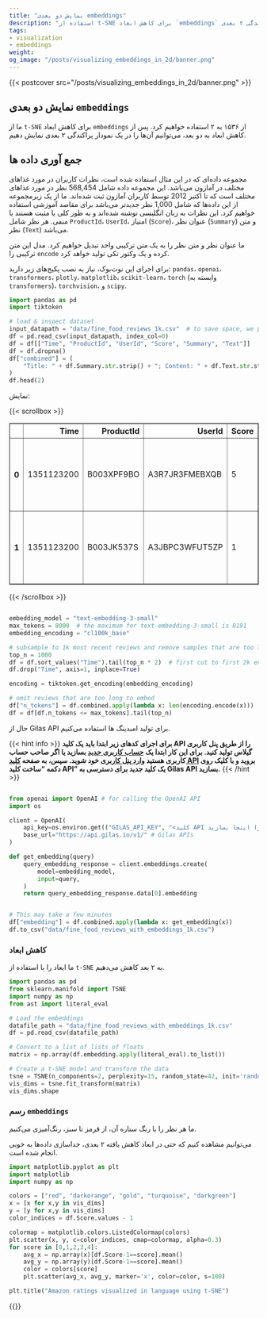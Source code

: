 ```yaml
---
title: "نمایش دو بعدی embeddings"
description: "استفاده از t-SNE برای کاهش ابعاد `embeddings` و نمایش آن‌ها در نمودار پراکندگی ۲ بعدی."
tags:
- visualization
- embeddings
weight: 
og_image: "/posts/visualizing_embeddings_in_2d/banner.png"
---
```


{{< postcover src="/posts/visualizing_embeddings_in_2d/banner.png" >}}


## نمایش دو بعدی `embeddings`

ما از `t-SNE` برای کاهش ابعاد `embeddings` از ۱۵۳۶ به ۲ استفاده خواهیم کرد. پس از کاهش ابعاد به دو بعد، می‌توانیم آن‌ها را در یک نمودار پراکندگی ۲ بعدی نمایش دهیم. 


## جمع آوری داده ها

مجموعه داده‌ای که در این مثال استفاده شده است، نظرات کاربران در مورد غذاهای مختلف در آمازون می‌باشد. این مجموعه داده شامل 568,454 نظر در مورد غذاهای مختلف است که تا اکتبر 2012 توسط کاربران آمازون ثبت شده‌اند. ما از یک زیرمجموعه از این داده‌ها که شامل 1,000 نظر جدیدتر می‌باشد برای مقاصد آموزشی استفاده خواهیم کرد. این نظرات به زبان انگلیسی نوشته شده‌اند و به طور کلی یا مثبت هستند یا منفی. هر نظر شامل `ProductId`، `UserId`، امتیاز (`Score`)، عنوان نظر (`Summary`) و متن نظر (`Text`) می‌باشد.

ما عنوان نظر و متن نظر را به یک متن ترکیبی واحد تبدیل خواهیم کرد. مدل این متن ترکیبی را `encode` کرده و یک وکتور تکی تولید خواهد کرد.

برای اجرای این نوت‌بوک، نیاز به نصب پکیج‌های زیر دارید: `pandas`، `openai`، `transformers`، `plotly`، `matplotlib`، `scikit-learn`، `torch` (وابسته به `transformers`)، `torchvision`، و `scipy`.

```python
import pandas as pd
import tiktoken

# load & inspect dataset
input_datapath = "data/fine_food_reviews_1k.csv"  # to save space, we provide a pre-filtered dataset
df = pd.read_csv(input_datapath, index_col=0)
df = df[["Time", "ProductId", "UserId", "Score", "Summary", "Text"]]
df = df.dropna()
df["combined"] = (
    "Title: " + df.Summary.str.strip() + "; Content: " + df.Text.str.strip()
)
df.head(2)
```

نمایش:

{{< scrollbox >}}

<table border="1" class="dataframe">
  <thead>
    <tr style="text-align: right;">
      <th></th>
      <th>Time</th>
      <th>ProductId</th>
      <th>UserId</th>
      <th>Score</th>
      <th>Summary</th>
      <th>Text</th>
      <th>combined</th>
    </tr>
  </thead>
  <tbody>
    <tr>
      <th>0</th>
      <td>1351123200</td>
      <td>B003XPF9BO</td>
      <td>A3R7JR3FMEBXQB</td>
      <td>5</td>
      <td>where does one  start...and stop... with a tre...</td>
      <td>Wanted to save some to bring to my Chicago fam...</td>
      <td>Title: where does one  start...and stop... wit...</td>
    </tr>
    <tr>
      <th>1</th>
      <td>1351123200</td>
      <td>B003JK537S</td>
      <td>A3JBPC3WFUT5ZP</td>
      <td>1</td>
      <td>Arrived in pieces</td>
      <td>Not pleased at all. When I opened the box, mos...</td>
      <td>Title: Arrived in pieces; Content: Not pleased...</td>
    </tr>
  </tbody>
</table>

{{< /scrollbox >}}


```python

embedding_model = "text-embedding-3-small"
max_tokens = 8000  # the maximum for text-embedding-3-small is 8191
embedding_encoding = "cl100k_base"

# subsample to 1k most recent reviews and remove samples that are too long
top_n = 1000
df = df.sort_values("Time").tail(top_n * 2)  # first cut to first 2k entries, assuming less than half will be filtered out
df.drop("Time", axis=1, inplace=True)

encoding = tiktoken.get_encoding(embedding_encoding)

# omit reviews that are too long to embed
df["n_tokens"] = df.combined.apply(lambda x: len(encoding.encode(x)))
df = df[df.n_tokens <= max_tokens].tail(top_n)
```

حال از Gilas API برای تولید امبدینگ ها استفاده می‌کنیم.


{{< hint info >}}
**برای اجرای کدهای زیر ابتدا باید یک کلید API را از طریق پنل کاربری گیلاس تولید کنید.  برای این کار
ابتدا یک  [حساب کاربری جدید](https://dashboard.gilas.io) بسازید یا اگر صاحب حساب کاربری هستید [وارد پنل کاربری](https://dashboard.gilas.io) خود شوید. سپس، به صفحه [کلید API](https://dashboard.gilas.io/apiKey)  بروید و با کلیک روی دکمه “ساخت کلید API” یک کلید جدید برای دسترسی به Gilas API بسازید.**
{{< /hint >}} 

```python

from openai import OpenAI # for calling the OpenAI API
import os

client = OpenAI(
    api_key=os.environ.get(("GILAS_API_KEY", "<کلید API خود را اینجا بسازید https://dashboard.gilas.io/apiKey>")), 
    base_url="https://api.gilas.io/v1/" # Gilas APIs
)

def get_embedding(query)
    query_embedding_response = client.embeddings.create(
        model=embedding_model,
        input=query,
    )
    return query_embedding_response.data[0].embedding


# This may take a few minutes
df["embedding"] = df.combined.apply(lambda x: get_embedding(x))
df.to_csv("data/fine_food_reviews_with_embeddings_1k.csv")
```

### کاهش ابعاد

ما ابعاد را با استفاده از `t-SNE` به ۲ بعد کاهش می‌دهیم.
```python
import pandas as pd
from sklearn.manifold import TSNE
import numpy as np
from ast import literal_eval

# Load the embeddings
datafile_path = "data/fine_food_reviews_with_embeddings_1k.csv"
df = pd.read_csv(datafile_path)

# Convert to a list of lists of floats
matrix = np.array(df.embedding.apply(literal_eval).to_list())

# Create a t-SNE model and transform the data
tsne = TSNE(n_components=2, perplexity=15, random_state=42, init='random', learning_rate=200)
vis_dims = tsne.fit_transform(matrix)
vis_dims.shape
```

### رسم `embeddings`

ما هر نظر را با رنگ ستاره آن، از قرمز تا سبز، رنگ‌آمیزی می‌کنیم.

می‌توانیم مشاهده کنیم که حتی در ابعاد کاهش یافته ۲ بعدی، جداسازی داده‌ها به خوبی انجام شده است.
```python
import matplotlib.pyplot as plt
import matplotlib
import numpy as np

colors = ["red", "darkorange", "gold", "turquoise", "darkgreen"]
x = [x for x,y in vis_dims]
y = [y for x,y in vis_dims]
color_indices = df.Score.values - 1

colormap = matplotlib.colors.ListedColormap(colors)
plt.scatter(x, y, c=color_indices, cmap=colormap, alpha=0.3)
for score in [0,1,2,3,4]:
    avg_x = np.array(x)[df.Score-1==score].mean()
    avg_y = np.array(y)[df.Score-1==score].mean()
    color = colors[score]
    plt.scatter(avg_x, avg_y, marker='x', color=color, s=100)

plt.title("Amazon ratings visualized in language using t-SNE")
```

{{<img image="/posts/visualizing_embeddings_in_2d/banner.png" >}}